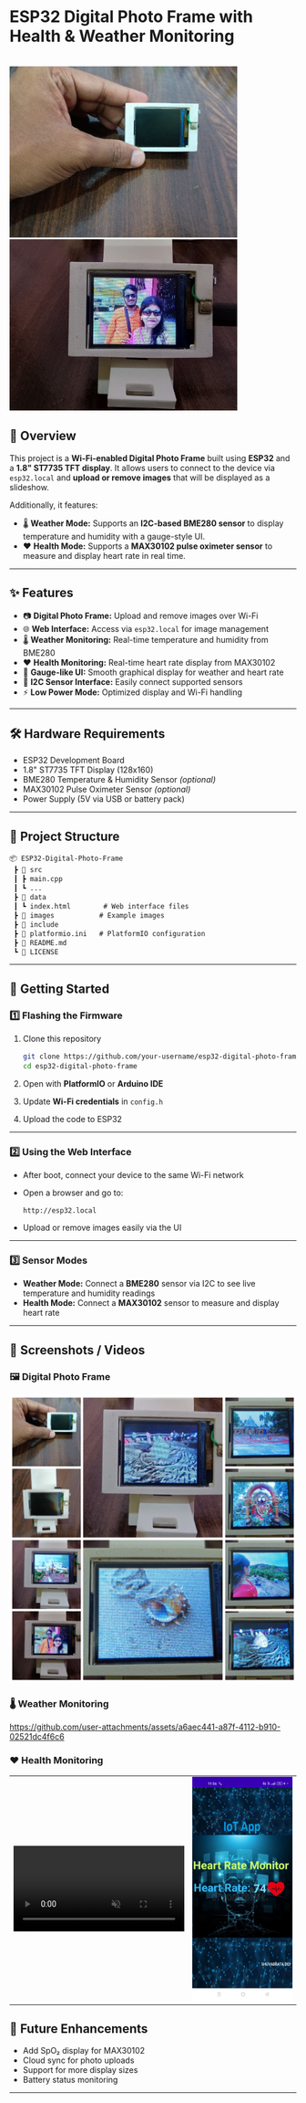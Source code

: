 # ESP32 Digital Photo Frame with Health & Weather Monitoring

</br><img src="https://github.com/shuvabratadey/Digital-Photo_Frame/blob/main/pictures/IMG_1.jpg" width="400"/>
<img src="https://github.com/shuvabratadey/Digital-Photo_Frame/blob/main/pictures/IMG_4.jpg" width="400"/>

## 📌 Overview

This project is a **Wi-Fi-enabled Digital Photo Frame** built using
**ESP32** and a **1.8" ST7735 TFT display**. It allows users to connect
to the device via `esp32.local` and **upload or remove images** that
will be displayed as a slideshow.

Additionally, it features:
- 🌡️ **Weather Mode:** Supports an **I2C-based BME280 sensor** to
display temperature and humidity with a gauge-style UI.
- ❤️ **Health Mode:** Supports a **MAX30102 pulse oximeter sensor** to
measure and display heart rate in real time.

------------------------------------------------------------------------

## ✨ Features

-   📷 **Digital Photo Frame:** Upload and remove images over Wi-Fi
-   🌐 **Web Interface:** Access via `esp32.local` for image management
-   🌡️ **Weather Monitoring:** Real-time temperature and humidity from
    BME280
-   ❤️ **Health Monitoring:** Real-time heart rate display from
    MAX30102
-   🎨 **Gauge-like UI:** Smooth graphical display for weather and heart
    rate
-   🔌 **I2C Sensor Interface:** Easily connect supported sensors
-   ⚡ **Low Power Mode:** Optimized display and Wi-Fi handling

------------------------------------------------------------------------

## 🛠️ Hardware Requirements

-   ESP32 Development Board
-   1.8" ST7735 TFT Display (128x160)
-   BME280 Temperature & Humidity Sensor *(optional)*
-   MAX30102 Pulse Oximeter Sensor *(optional)*
-   Power Supply (5V via USB or battery pack)

------------------------------------------------------------------------

## 📂 Project Structure

    📦 ESP32-Digital-Photo-Frame
     ┣ 📂 src
     ┃ ┣ main.cpp
     ┃ ┗ ...
     ┣ 📂 data
     ┃ ┗ index.html        # Web interface files
     ┣ 📂 images           # Example images
     ┣ 📂 include
     ┣ 📜 platformio.ini   # PlatformIO configuration
     ┣ 📜 README.md
     ┗ 📜 LICENSE

------------------------------------------------------------------------

## 🚀 Getting Started

### 1️⃣ Flashing the Firmware

1.  Clone this repository

    ``` bash
    git clone https://github.com/your-username/esp32-digital-photo-frame.git
    cd esp32-digital-photo-frame
    ```

2.  Open with **PlatformIO** or **Arduino IDE**

3.  Update **Wi-Fi credentials** in `config.h`

4.  Upload the code to ESP32

------------------------------------------------------------------------

### 2️⃣ Using the Web Interface

-   After boot, connect your device to the same Wi-Fi network

-   Open a browser and go to:

        http://esp32.local

-   Upload or remove images easily via the UI

------------------------------------------------------------------------

### 3️⃣ Sensor Modes

-   **Weather Mode:** Connect a **BME280** sensor via I2C to see live
    temperature and humidity readings
-   **Health Mode:** Connect a **MAX30102** sensor to measure and
    display heart rate

------------------------------------------------------------------------

## 📸 Screenshots / Videos

### 🖼️ Digital Photo Frame


![Photo Frame Mode](https://github.com/shuvabratadey/Digital-Photo_Frame/blob/main/pictures/Digital_Photo_Frame.png)

### 🌡️ Weather Monitoring



https://github.com/user-attachments/assets/a6aec441-a87f-4112-b910-02521dc4f6c6



### ❤️ Health Monitoring
<div align="center">
<table>
  <tr>
    <td>
      <video autoplay muted loop src="https://github.com/user-attachments/assets/08b8649f-e81c-403b-ba0d-ddd3171b3d4c"></video>
    </td>
    <td>
    <img src="https://github.com/shuvabratadey/esp32-Smart-Watch/blob/main/pictures/Heart_Rate_App.jpg?raw=true" width="300"/>
    </td>
  </tr>
</table>
</div>

## 🧩 Future Enhancements

-   Add SpO₂ display for MAX30102
-   Cloud sync for photo uploads
-   Support for more display sizes
-   Battery status monitoring

------------------------------------------------------------------------
